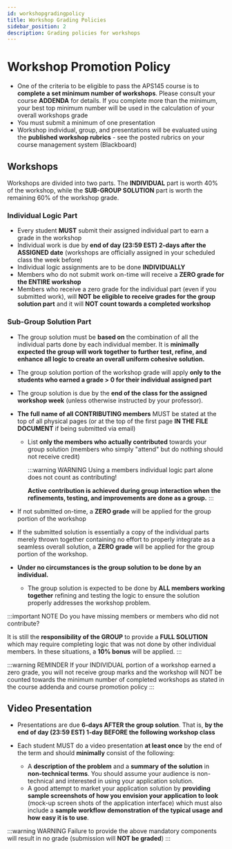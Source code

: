 ```yaml
---
id: workshopgradingpolicy
title: Workshop Grading Policies
sidebar_position: 2
description: Grading policies for workshops
---
```


# Workshop Promotion Policy

- One of the criteria to be eligible to pass the APS145 course is to **complete a set minimum number of workshops**. Please consult your course **ADDENDA** for details. If you complete more than the minimum, your best top minimum number will be used in the calculation of your overall workshops grade
- You must submit a minimum of one presentation
- Workshop individual, group, and presentations will be evaluated using the **published workshop rubrics** - see the posted rubrics on your course management system (Blackboard)

## Workshops

Workshops are divided into two parts. The **INDIVIDUAL** part is worth 40% of the workshop, while the **SUB-GROUP SOLUTION** part is worth the remaining 60% of the workshop grade.

### Individual Logic Part

- Every student **MUST** submit their assigned individual part to earn a grade in the workshop
- Individual work is due by **end of day (23:59 EST) 2-days after the ASSIGNED date** (workshops are officially assigned in your scheduled class the week before)
- Individual logic assignments are to be done **INDIVIDUALLY**
- Members who do not submit work on-time will receive a **ZERO grade for the ENTIRE workshop**
- Members who receive a zero grade for the individual part (even if you submitted work), will **NOT be eligible to receive grades for the group solution part** and it will **NOT count towards a completed workshop**

### Sub-Group Solution Part

- The group solution must be **based on** the combination of all the individual parts done by each individual member. It is **minimally expected the group will work together to further test, refine, and enhance all logic to create an overall uniform cohesive solution.**
- The group solution portion of the workshop grade will apply **only to the students who earned a grade > 0 for their individual assigned part**
- The group solution is due by the **end of the class for the assigned workshop week** (unless otherwise instructed by your professor).
- **The full name of all CONTRIBUTING members** MUST be stated at the top of all physical pages (or at the top of the first page **IN THE FILE DOCUMENT** if being submitted via email)

  - List **only the members who actually contributed** towards your group solution (members who simply "attend" but do nothing should not receive credit)

    :::warning WARNING
    Using a members individual logic part alone does not count as contributing!

    **Active contribution is achieved during group interaction when the refinements, testing, and improvements are done as a group.**
    :::

- If not submitted on-time, a **ZERO grade** will be applied for the group portion of the workshop
- If the submitted solution is essentially a copy of the individual parts merely thrown together containing no effort to properly integrate as a seamless overall solution, a **ZERO grade** will be applied for the group portion of the workshop.
- **Under no circumstances is the group solution to be done by an individual.**
  - The group solution is expected to be done by **ALL members working together** refining and testing the logic to ensure the solution properly addresses the workshop problem.

:::important NOTE
Do you have missing members or members who did not contribute?

It is still the **responsibility of the GROUP** to provide a **FULL SOLUTION** which may require completing logic that was not done by other individual members. In these situations, a **10% bonus** will be applied.
:::

:::warning REMINDER
If your INDIVIDUAL portion of a workshop earned a zero grade, you will not receive group marks and the workshop will NOT be counted towards the minimum number of completed workshops as stated in the course addenda and course promotion policy
:::

## Video Presentation

- Presentations are due **6-days AFTER the group solution**. That is, **by the end of day (23:59 EST) 1-day BEFORE the following workshop class**
- Each student MUST do a video presentation **at least once** by the end of the term and should **minimally** consist of the following:

  - A **description of the problem** and a **summary of the solution** in **non-technical terms**. You should assume your audience is non-technical and interested in using your application solution.
  - A good attempt to market your application solution by **providing sample screenshots of how you envision your application to look** (mock-up screen shots of the application interface) which must also include a **sample workflow demonstration of the typical usage and how easy it is to use**.

:::warning WARNING
Failure to provide the above mandatory components will result in no grade (submission will **NOT be graded**)
:::
